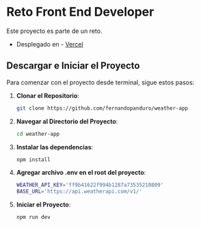 # Reto Front End Developer

Este proyecto es parte de un reto.

- Desplegado en - [Vercel](https://weather-app-iota-blush.vercel.app/)

## Descargar e Iniciar el Proyecto

Para comenzar con el proyecto desde terminal, sigue estos pasos:

1. **Clonar el Repositorio**:

   ```bash
   git clone https://github.com/fernandopanduro/weather-app

   ```

2. **Navegar al Directorio del Proyecto**:

   ```bash
   cd weather-app

   ```

3. **Instalar las dependencias**:

   ```bash
   npm install

   ```

4. **Agregar archivo .env en el root del proyecto**:

   ```bash
   WEATHER_API_KEY='ff9b41622f994b1287a73535210809'
   BASE_URL='https://api.weatherapi.com/v1/'
   ```

5. **Iniciar el Proyecto**:
   ```bash
   npm run dev
   ```
